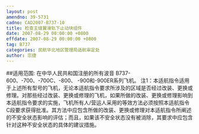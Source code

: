 ```yaml
---
layout: post
amendno: 39-5731
cadno: CAD2007-B737-10
title: 检查主缝翼滑轨下止动块组件
date: 2007-08-29 00:00:00 +0800
effdate: 2007-08-29 00:00:00 +0800
tag: B737
categories: 民航华北地区管理局适航审定处
author: 宗捷
---
```


##适用范围:
在中华人民共和国注册的所有波音 B737-600、-700、-700C、-800、 -900和-900ER系列飞机。
注1：本适航指令适用于上述所有型号的飞机，无论本适航指令要求所涉及的区域是否经过改装、更换或修理。对那些经过改装、更换或修理的飞机，如果所做的改装、更换或修理影响到本适航指令要求的实施，飞机所有人/营运人采用的等效方法必须按照本适航指令C段要求获得批准。其方法中应包含所做的改装、更换或修理对本适航指令所阐述的不安全状态影响的评估；而且，如果该不安全状态没有被消除，其要求中应包含针对这种不安全状态的具体的建议措施。

